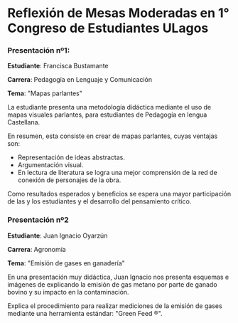 # Reflexión de Mesas Moderadas en 1° Congreso de Estudiantes ULagos


### Presentación nº1:

**Estudiante**: Francisca Bustamante

**Carrera**: Pedagogía en Lenguaje y Comunicación

**Tema**: "Mapas parlantes"

La estudiante presenta una metodología didáctica mediante el uso de mapas visuales parlantes, para estudiantes de Pedagogía en lengua Castellana.

En resumen, esta consiste en crear de mapas parlantes, cuyas ventajas son:

- Representación de ideas abstractas.
- Argumentación visual.
- En lectura de literatura se logra una mejor comprensión de la red de conexión de personajes de la obra.

Como resultados esperados y beneficios se espera una mayor participación de las y los estudiantes y el desarrollo del pensamiento crítico.

### Presentación nº2 

**Estudiante**: Juan Ignacio Oyarzún

**Carrera**: Agronomía

**Tema**: "Emisión de gases en ganadería"

En una presentación muy didáctica, Juan Ignacio nos presenta esquemas e imágenes de explicando la emisión de gas metano por parte de ganado bovino y su impacto en la contaminación.

Explica el procedimiento para realizar mediciones de la emisión de gases mediante una herramienta estándar: "Green Feed ®".

